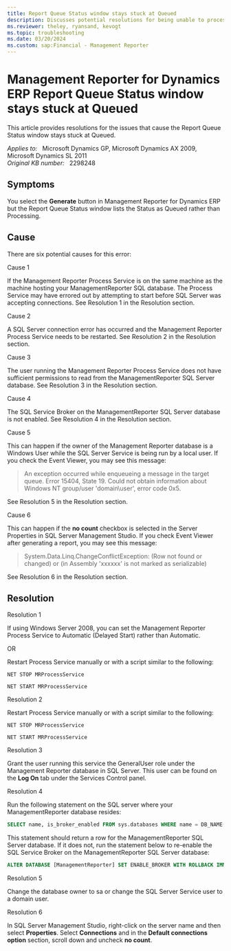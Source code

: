 ```yaml
---
title: Report Queue Status window stays stuck at Queued
description: Discusses potential resolutions for being unable to process reports through Management Reporter.
ms.reviewer: theley, ryansand, kevogt
ms.topic: troubleshooting
ms.date: 03/20/2024
ms.custom: sap:Financial - Management Reporter
---
```

# Management Reporter for Dynamics ERP Report Queue Status window stays stuck at Queued

This article provides resolutions for the issues that cause the Report Queue Status window stays stuck at Queued.

_Applies to:_ &nbsp; Microsoft Dynamics GP, Microsoft Dynamics AX 2009, Microsoft Dynamics SL 2011  
_Original KB number:_ &nbsp; 2298248

## Symptoms

You select the **Generate** button in Management Reporter for Dynamics ERP but the Report Queue Status window lists the Status as Queued rather than Processing.

## Cause

There are six potential causes for this error:

Cause  1

If the Management Reporter Process Service is on the same machine as the machine hosting your ManagementReporter SQL database. The Process Service may have errored out by attempting to start before SQL Server was accepting connections. See Resolution 1 in the Resolution section.

Cause 2

A SQL Server connection error has occurred and the Management Reporter Process Service needs to be restarted. See Resolution 2 in the Resolution section.

Cause 3

The user running the Management Reporter Process Service does not have sufficient permissions to read from the ManagementReporter SQL Server database. See Resolution 3 in the Resolution section.

Cause 4

The SQL Service Broker on the ManagementReporter SQL Server database is not enabled. See Resolution 4 in the Resolution section.

Cause 5

This can happen if the owner of the Management Reporter database is a Windows User while the SQL Server Service is being run by a local user. If you check the Event Viewer, you may see this message:

> An exception occurred while enqueueing a message in the target queue. Error 15404, State 19. Could not obtain information about Windows NT group/user 'domain\user', error code 0x5.

See Resolution 5 in the Resolution section.

Cause 6

This can happen if the **no count** checkbox is selected in the Server Properties in SQL Server Management Studio. If you check Event Viewer after generating a report, you may see this message:

> System.Data.Linq.ChangeConflictException: (Row not found or changed) or (in Assembly 'xxxxxx' is not marked as serializable)

See Resolution 6 in the Resolution section.

## Resolution

Resolution 1

If using Windows Server 2008, you can set the Management Reporter Process Service to Automatic (Delayed Start) rather than Automatic.

OR

Restart Process Service manually or with a script similar to the following:

```console
NET STOP MRProcessService

NET START MRProcessService
```

Resolution 2

Restart Process Service manually or with a script similar to the following:

```console
NET STOP MRProcessService

NET START MRProcessService
```

Resolution 3

Grant the user running this service the GeneralUser role under the Management Reporter database in SQL Server. This user can be found on the **Log On** tab under the Services Control panel.

Resolution 4

Run the following statement on the SQL server where your ManagementReporter database resides:

```sql
SELECT name, is_broker_enabled FROM sys.databases WHERE name = DB_NAME() AND is_broker_enabled = 1
```

This statement should return a row for the ManagementReporter SQL Server database. If it does not, run the statement below to re-enable the SQL Service Broker on the ManagementReporter SQL Server database:

```sql
ALTER DATABASE [ManagementReporter] SET ENABLE_BROKER WITH ROLLBACK IMMEDIATE;
```

Resolution 5

Change the database owner to sa or change the SQL Server Service user to a domain user.

Resolution 6

In SQL Server Management Studio, right-click on the server name and then select **Properties**. Select **Connections** and in the **Default connections option** section, scroll down and uncheck **no count**.
